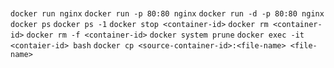 # 

``` docker run nginx ```
``` docker run -p 80:80 nginx ```
``` docker run -d -p 80:80 nginx ```
```  docker ps ```
``` docker ps -1 ```
``` docker stop <container-id> ```
``` docker rm <container-id> ```
``` docker rm -f <container-id> ```
``` docker system prune ```
``` docker exec -it <contaier-id> bash ```
``` docker cp <source-container-id>:<file-name> <file-name> ```




